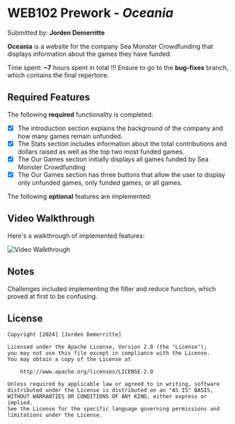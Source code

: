 # WEB102 Prework - *Oceania*

Submitted by: **Jorden Demerritte**

**Oceania** is a website for the company Sea Monster Crowdfunding that displays information about the games they have funded.

Time spent: **~7** hours spent in total
!!! Ensure to go to the **bug-fixes** branch, which contains the final repertoire.

## Required Features

The following **required** functionality is completed:

* [X] The introduction section explains the background of the company and how many games remain unfunded.
* [X] The Stats section includes information about the total contributions and dollars raised as well as the top two most funded games.
* [X] The Our Games section initially displays all games funded by Sea Monster Crowdfunding
* [X] The Our Games section has three buttons that allow the user to display only unfunded games, only funded games, or all games.

The following **optional** features are implemented:

## Video Walkthrough

Here's a walkthrough of implemented features:

<img src='./web102' title='Video Walkthrough' width='' alt='Video Walkthrough' />

## Notes

Challenges included implementing the filter and reduce function, which proved at first to be confusing.

## License

    Copyright [2024] [Jorden Demerritte]

    Licensed under the Apache License, Version 2.0 (the "License");
    you may not use this file except in compliance with the License.
    You may obtain a copy of the License at

        http://www.apache.org/licenses/LICENSE-2.0

    Unless required by applicable law or agreed to in writing, software
    distributed under the License is distributed on an "AS IS" BASIS,
    WITHOUT WARRANTIES OR CONDITIONS OF ANY KIND, either express or implied.
    See the License for the specific language governing permissions and
    limitations under the License.
